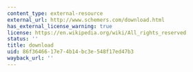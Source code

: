 ```yaml
---
content_type: external-resource
external_url: http://www.schemers.com/download.html
has_external_license_warning: true
license: https://en.wikipedia.org/wiki/All_rights_reserved
status: ''
title: download
uid: 86f36466-17e7-4b14-bc3e-548f17ed47b3
wayback_url: ''
---
```

